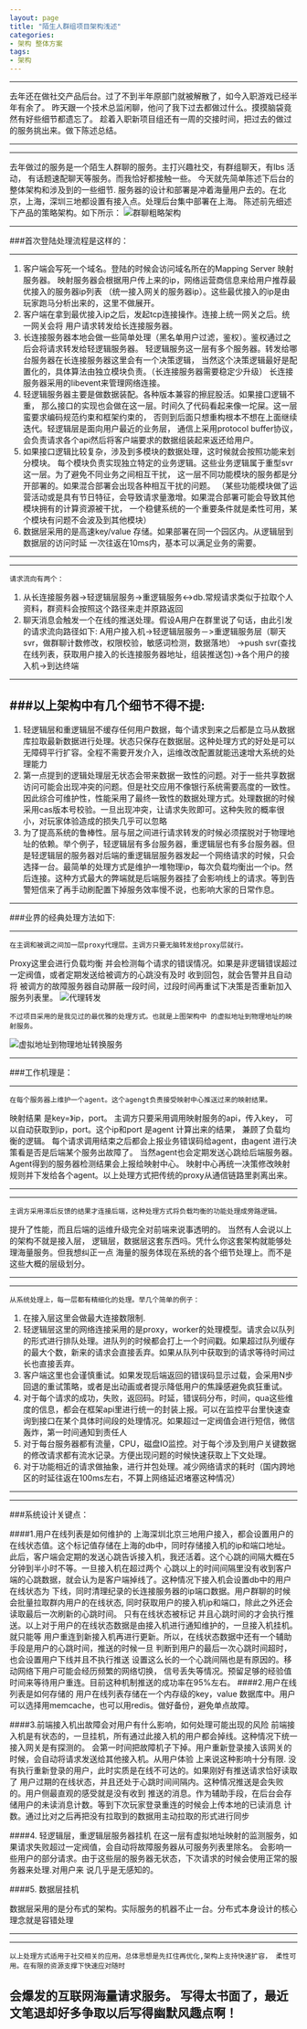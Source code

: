 ```yaml
---
layout: page
title: "陌生人群组项目架构浅述"
categories:
- 架构 整体方案 
tags:
- 架构
---
```




----

   去年还在做社交产品后台。过了不到半年原部门就被解散了，如今入职游戏已经半年有余了。
昨天跟一个技术总监闲聊，他问了我下过去都做过什么。摸摸脑袋竟然有好些细节都遗忘了。
趁着入职新项目组还有一周的交接时间，把过去的做过的服务挑出来。做下陈述总结。


----

----
   去年做过的服务是一个陌生人群聊的服务。主打兴趣社交，有群组聊天，有lbs 活动，
有话题速配聊天等服务。而我恰好都接触一些。 今天就先简单陈述下后台的整体架构和涉及到的一些细节.
服务器的设计和部署是冲着海量用户去的。在北京，上海，深圳三地都设置有接入点。处理后台集中部署在上海。
陈述前先细述下产品的策略架构。如下所示：
![群聊粗略架构](http://7xp7tl.com1.z0.glb.clouddn.com/微群组服务器大略架构.png)


----




###首次登陆处理流程是这样的：

----
1.  客户端会写死一个域名。登陆的时候会访问域名所在的Mapping Server 映射服务器。
映射服务器会根据用户传上来的ip，网络运营商信息来给用户推荐最优接入的服务器ip列表
（统一接入网关的服务器ip）。这些最优接入的ip是由玩家跑马分析出来的，这里不做展开。
2. 客户端在拿到最优接入ip之后，发起tcp连接操作。连接上统一网关之后。统一网关会将
用户请求转发给长连接服务器。  
3. 长连接服务器本地会做一些简单处理（黑名单用户过滤，鉴权）。鉴权通过之后会将请求转发给轻逻辑服务器。
轻逻辑服务这一层有多个服务器。转发给哪台服务器在长连接服务器这里会有一个决策逻辑，
当然这个决策逻辑最好是配置化的，具体算法由独立模块负责。（长连接服务器需要稳定少升级）
长连接服务器采用的libevent来管理网络连接。
4. 轻逻辑服务器主要是做数据装配。各种版本兼容的擦屁股活。如果接口逻辑不重，
那么接口的实现也会做在这一层。时间久了代码看起来像一坨屎。这一层蛮要求编码规范约束和框架约束的，
否则到后面只想重构根本不想在上面继续迭代。轻逻辑层是面向用户最近的业务层，
通信上采用protocol  buffer协议，会负责请求各个api然后将客户端要求的数据组装起来返还给用户。
5. 如果接口逻辑比较复杂，涉及到多模块的数据处理，这时候就会按照功能来划分模块。
每个模块负责实现独立特定的业务逻辑。这些业务逻辑属于重型svr这一层。为了避免不同业务之间相互干扰，
这一层不同功能模块的服务都是分开部署的。如果混合部署会出现各种相互干扰的问题。
（某些功能模块做了运营活动或是具有节日特征，会导致请求量激增。如果混合部署可能会导致其他模块拥有的计算资源被干扰，
一个稳健系统的一个重要条件就是柔性可用，某个模块有问题不会波及到其他模块）
6. 数据层采用的是高速key/value 存储。如果部署在同一个园区内。从逻辑层到数据层的访问时延 一次往返在10ms内，基本可以满足业务的需要。

----


----
    请求流向有两个：
1. 从长连接服务器->轻逻辑层服务->重逻辑服务<->db.常规请求类似于拉取个人资料，群资料会按照这个路径来走并原路返回
2. 聊天消息会触发一个在线的推送处理。假设A用户在群里说了句话，由此引发的请求流向路径如下:
   A用户接入机->轻逻辑层服务－>重逻辑服务层（聊天svr，做群聊计数修改，权限校验，敏感词检测，数据落地） 
   ->push  svr(查找在线列表，获取用户接入的长连接服务器地址，组装推送包)->各个用户的接入机->到达终端

----


###以上架构中有几个细节不得不提:
----
1. 轻逻辑层和重逻辑层不缓存任何用户数据，每个请求到来之后都是立马从数据库拉取最新数据进行处理。状态只保存在数据层。这种处理方式的好处是可以无障碍平行扩容。全程不需要开发介入，运维改改配置就能迅速增大系统的处理能力
2. 第一点提到的逻辑处理层无状态会带来数据一致性的问题。对于一些共享数据访问可能会出现冲突的问题。但是社交应用不像银行系统需要高度的一致性。因此综合可维护性，性能采用了最终一致性的数据处理方式。处理数据的时候采用cas版本号校验。一旦出现冲突，让请求失败即可。这种失败的概率很小，对玩家体验造成的损失几乎可以忽略
3. 为了提高系统的鲁棒性。层与层之间进行请求转发的时候必须摆脱对于物理地址的依赖。举个例子，轻逻辑层有多台服务器，重逻辑层也有多台服务器。但是轻逻辑层的服务器对后端的重逻辑层服务器发起一个网络请求的时候，只会选择一台。最简单的处理方式是维护一堆物理ip，每次负载均衡出一个ip。然后连接。这种方式最大的弊端就是后端服务器挂了会影响线上的请求。等到告警短信来了再手动刷配置下掉服务效率慢不说，也影响大家的日常作息。
 

----

###业界的经典处理方法如下:


----
    在主调和被调之间加一层proxy代理层。主调方只要无脑转发给proxy层就行。
Proxy这里会进行负载均衡 并会检测每个请求的错误情况。如果是非逻辑错误超过
一定阀值，或者定期发送给被调方的心跳没有及时 收到回包，就会告警并且自动将
被调方的故障服务器自动屏蔽一段时间，过段时间再重试下决策是否重新加入服务列表里。
![代理转发](http://7xp7tl.com1.z0.glb.clouddn.com/proxy.PNG)

    不过项目采用的是我见过的最优雅的处理方式。也就是上图架构中 的虚拟地址到物理地址的映射服务。
![虚拟地址到物理地址转换服务](http://7xp7tl.com1.z0.glb.clouddn.com/L.PNG)

----



###工作机理是：

----
    在每个服务器上维护一个agent。这个agengt负责接受映射中心推送过来的映射结果。
映射结果 是key=》ip，port。 主调方只要采用调用映射服务的api，传入key，
可以自动获取到ip，port。这个ip和port 是agent 计算出来的结果， 兼顾了负载均衡的逻辑。
每个请求调用结束之后都会上报业务错误码给agent，由agent 进行决策看是否是后端某个服务出故障了。
当然agent也会定期发送心跳给后端服务器。Agent得到的服务器检测结果会上报给映射中心。
映射中心再统一决策修改映射规则并下发给各个agent。以上处理方式把传统的proxy从通信链路里剥离出来。

----



----
    主调方采用滞后反馈的结果才连接后端，这种处理方式将负载均衡的功能处理成旁路逻辑。
提升了性能，而且后端的运维升级完全对前端来说事透明的。 当然有人会说以上的架构不就是接入层，
逻辑层，数据层这套东西吗。凭什么你这套架构就能够处理海量服务。但我想纠正一点
海量的服务体现在系统的各个细节处理上。而不是这些大概的层级划分。

----


----
    从系统处理上，每一层都有精细化的处理。举几个简单的例子：
1. 在接入层这里会做最大连接数限制.
2. 轻逻辑层这里的网络连接采用的是proxy，worker的处理模型。请求会以队列的形式进行排队处理。进队列的时候都会打上一个时间戳。如果超过队列缓存的最大个数，新来的请求会直接丢弃。如果从队列中获取到的请求等待时间过长也直接丢弃。
3. 客户端这里也会谨慎重试。如果发现后端返回的错误码显示过载，会采用N步回退的重试策略，或者是出动画或者提示降低用户的焦躁感避免疯狂重试。
4. 对于每个请求的成功，失败，返回码。时延，错误码分布，时间，qua这些维度的信息，都会在框架api里进行统一的封装上报。可以在监控平台里快速查询到接口在某个具体时间段的处理情况。如果超过一定阀值会进行短信，微信轰炸，第一时间通知到责任人
5. 对于每台服务器都有流量，CPU，磁盘IO监控。对于每个涉及到用户关键数据的修改请求都有流水记录。方便出现问题的时候快速获取上下文处理。
6. 对于功能相近的请求做抽象，进行并包处理。减少网络请求的耗时（国内跨地区的时延往返在100ms左右，不算上网络延迟堵塞这种情况）
----


----
###系统设计关键点：

####1.用户在线列表是如何维护的
上海深圳北京三地用户接入，都会设置用户的在线状态值。这个标记值存储在上海的db中，同时存储接入机的ip和端口地址。
此后，客户端会定期的发送心跳告诉接入机，我还活着。这个心跳的间隔大概在5分钟到半小时不等。一旦接入机在超过两个
心跳以上的时间间隔里没有收到客户端的心跳数据，就会认为是客户端掉线了。这种情况下接入机会设置db中的用户在线状态为
下线，同时清理纪录的长连接服务器的ip端口数据。用户群聊的时候会批量拉取群内用户的在线状态,
同时获取用户的接入机ip和端口，除此之外还会读取最后一次刷新的心跳时间。 只有在线状态被标记
并且心跳时间的才会执行推送。以上对于用户的在线状态数据是由接入机进行通知维护的，一旦接入机挂机。就只能等
用户重连到新接入机再进行更新。所以，在线状态数据中还有一个辅助手段是用户的心跳时间，推送的时候一旦
判断到用户的最后一次心跳时间超时，也会设置用户下线并且不执行推送
设置这么长的一个心跳间隔也是有原因的。移动网络下用户可能会经历频繁的网络切换，
信号丢失等情况。预留足够的经验值时间来等待用户重连。目前这种机制推送的成功率在95%左右。
####2.用户在线列表是如何存储的
用户在线列表存储在一个内存级的key，value 数据库中。用户可以选择用memcache，也可以用redis。做好备份，避免单点故障。

####3.前端接入机出故障会对用户有什么影响，如何处理可能出现的风险
前端接入机是有状态的，一旦挂机，所有通过此接入机的用户都会掉线。这种情况下统一接入网关是有探测的。
会第一时间把故障机子下掉。用户重新登录接入该网关的时候，会自动将请求发送给其他接入机。从用户体验
上来说这种影响十分有限. 没有执行重新登录的用户，此时实质是在线不可达的。如果刚好有推送请求恰好读取了
用户过期的在线状态，并且还处于心跳时间间隔内。这种情况推送是会失败的。用户侧最直观的感受就是没有收到
推送的消息。作为辅助手段，在后台会存储用户的未读消息计数。等到下次玩家登录重连的时候会上传本地的已读消息
计数。通过比对之后再把没有拉取到的数据用主动拉取的形式进行同步

####4. 轻逻辑层，重逻辑层服务器挂机
在这一层有虚拟地址映射的监测服务，如果请求失败超过一定阀值，会自动将故障服务器从可服务列表里除名。
会影响一些用户的部分请求。由于这些层的服务器无状态，下次请求的时候会使用正常的服务器来处理.对用户来
说几乎是无感知的。

####5. 数据层挂机

数据层采用的是分布式的架构。实际服务的机器不止一台。分布式本身设计的核心理念就是容错处理 



----
----

    以上处理方式适用于社交相关的应用。总体思想是先扛住再优化,架构上支持快速扩容， 柔性可用。在有限的资源支撑下快速应对随时
会爆发的互联网海量请求服务。
    写得太书面了，最近文笔退却好多争取以后写得幽默风趣点啊！
----

